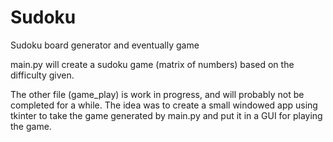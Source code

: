 # Sudoku
Sudoku board generator and eventually game

main.py will create a sudoku game (matrix of numbers) based on the difficulty given. 

The other file (game_play) is work in progress, and will probably not be completed for a while. 
The idea was to create a small windowed app using tkinter to take the game generated by main.py 
and put it in a GUI for playing the game. 
